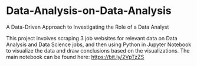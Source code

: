 # Data-Analysis-on-Data-Analysis
A Data-Driven Approach to Investigating the Role of a Data Analyst

This project involves scraping 3 job websites for relevant data on Data Analysis and Data Science jobs, and then using Python in Jupyter Notebook to visualize the data and draw conclusions based on the visualizations. The main notebook can be found here: https://bit.ly/2VpTzZS

